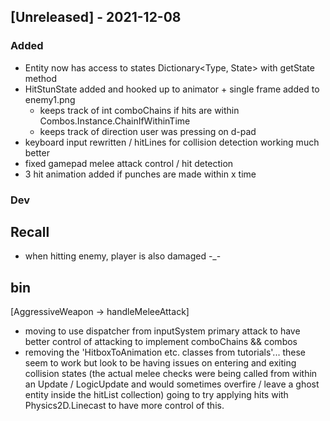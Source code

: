 ## [Unreleased] - 2021-12-08
### Added
- Entity now has access to states Dictionary<Type, State> with getState method
- HitStunState added and hooked up to animator + single frame added to enemy1.png
  - keeps track of int comboChains if hits are within Combos.Instance.ChainIfWithinTime
  - keeps track of direction user was pressing on d-pad
- keyboard input rewritten / hitLines for collision detection working much better
- fixed gamepad melee attack control / hit detection
- 3 hit animation added if punches are made within x time

### Dev

## Recall
- when hitting enemy, player is also damaged -_-


## bin
[AggressiveWeapon -> handleMeleeAttack]
- moving to use dispatcher from inputSystem primary attack to have better control of attacking to implement comboChains && combos
- removing the 'HitboxToAnimation etc. classes from tutorials'... these seem to work but 
look to be having issues on entering and exiting collision states (the actual melee checks were being called from within an Update / LogicUpdate and would sometimes overfire / leave a ghost entity inside the hitList collection)
going to try applying hits with Physics2D.Linecast to have more control of this.


